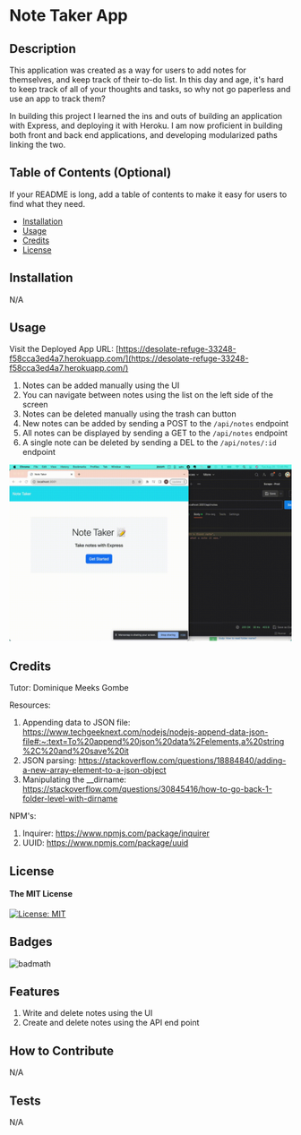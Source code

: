 # Note Taker App

## Description

This application was created as a way for users to add notes for themselves, and keep track of their to-do list. 
In this day and age, it's hard to keep track of all of your thoughts and tasks, so why not go paperless and use an app to track them?

In building this project I learned the ins and outs of building an application with Express, and deploying it with Heroku. 
I am now proficient in building both front and back end applications, and developing modularized paths linking the two.

## Table of Contents (Optional)

If your README is long, add a table of contents to make it easy for users to find what they need.

- [Installation](#installation)
- [Usage](#usage)
- [Credits](#credits)
- [License](#license)

## Installation

N/A

## Usage

Visit the Deployed App URL: [https://desolate-refuge-33248-f58cca3ed4a7.herokuapp.com/](https://desolate-refuge-33248-f58cca3ed4a7.herokuapp.com/)

1. Notes can be added manually using the UI
2. You can navigate between notes using the list on the left side of the screen
3. Notes can be deleted manually using the trash can button 
4. New notes can be added by sending a POST to the `/api/notes` endpoint 
5. All notes can be displayed by sending a GET to the `/api/notes` endpoint
6. A single note can be deleted by sending a DEL to the `/api/notes/:id` endpoint

![alt text](./assets/images/note-taker.gif)

## Credits

Tutor:
Dominique Meeks Gombe

Resources:

1. Appending data to JSON file: https://www.techgeeknext.com/nodejs/nodejs-append-data-json-file#:~:text=To%20append%20json%20data%2Felements,a%20string%2C%20and%20save%20it
2. JSON parsing: https://stackoverflow.com/questions/18884840/adding-a-new-array-element-to-a-json-object
3. Manipulating the __dirname: https://stackoverflow.com/questions/30845416/how-to-go-back-1-folder-level-with-dirname

NPM's:
1. Inquirer: https://www.npmjs.com/package/inquirer
2. UUID: https://www.npmjs.com/package/uuid


## License

#### The MIT License
[![License: MIT](https://img.shields.io/badge/License-MIT-yellow.svg)](https://opensource.org/licenses/MIT)

## Badges

![badmath](https://img.shields.io/github/languages/top/lernantino/badmath)

## Features

1. Write and delete notes using the UI
2. Create and delete notes using the API end point

## How to Contribute

N/A

## Tests

N/A
